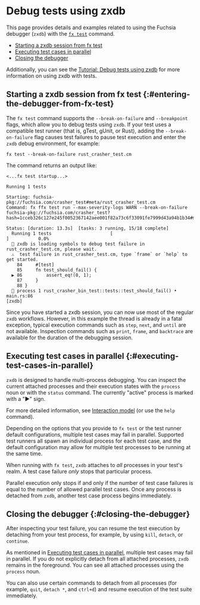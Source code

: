 # Debug tests using zxdb

This page provides details and examples related to using the Fuchsia
debugger (`zxdb`) with the [`fx test`][fx-test] command.

* [Starting a zxdb session from fx test](#entering-the-debugger-from-fx-test)
* [Executing test cases in parallel](#executing-test-cases-in-parallel)
* [Closing the debugger](#closing-the-debugger)

Additionally, you can see the [Tutorial: Debug tests using zxdb][zxdb-testing-tutorial]
for more information on using zxdb with tests.

## Starting a zxdb session from fx test {:#entering-the-debugger-from-fx-test}

The `fx test` command supports the `--break-on-failure` and `--breakpoint`
flags, which allow you to debug tests using `zxdb`. If your test uses a
compatible test runner (that is, gTest, gUnit, or Rust), adding the
`--break-on-failure` flag causes test failures to pause test execution
and enter the `zxdb` debug environment, for example:

```posix-terminal
fx test --break-on-failure rust_crasher_test.cm
```

The command returns an output like:

```none {:.devsite-disable-click-to-copy}
<...fx test startup...>

Running 1 tests

Starting: fuchsia-pkg://fuchsia.com/crasher_test#meta/rust_crasher_test.cm
Command: fx ffx test run --max-severity-logs WARN --break-on-failure fuchsia-pkg://fuchsia.com/crasher_test?hash=1cceb326c127e245f0052367142aee001f82a73c6f33091fe7999d43a94b1b34#meta/rust_crasher_test.cm

Status: [duration: 13.3s]  [tasks: 3 running, 15/18 complete]
  Running 1 tests                      [                                                                                                     ]           0.0%
  👋 zxdb is loading symbols to debug test failure in rust_crasher_test.cm, please wait.
  ⚠️  test failure in rust_crasher_test.cm, type `frame` or `help` to get started.
    84     #[test]
    85     fn test_should_fail() {
  ▶ 86         assert_eq!(0, 1);
    87     }
    88 }
  🛑 process 1 rust_crasher_bin_test::tests::test_should_fail() • main.rs:86
[zxdb]
```

Since you have started a zxdb session, you can now use most of the regular
`zxdb` workflows. However, in this example the thread is already in a fatal
exception, typical execution commands such as `step`, `next`, and `until` are
not available. Inspection commands such as `print`, `frame`, and `backtrace`
are available for the duration of the debugging session.

## Executing test cases in parallel {:#executing-test-cases-in-parallel}

`zxdb` is designed to handle multi-process debugging. You can inspect the
current attached processes and their execution states with the `process` noun
or with the `status` command. The currently "active" process is marked with
a "▶" sign.

For more detailed information, see [Interaction model][interaction-model] (or
use the `help` command).

Depending on the options that you provide to `fx test` or the test runner
default configurations, multiple test cases may fail in parallel. Supported
test runners all spawn an individual process for each test case, and the default
configuration may allow for multiple test processes to be running at the same
time.

When running with `fx test`, `zxdb` attaches to _all_ processes in your
test's realm. A test case failure _only_ stops that particular process.

Parallel execution only stops if and only if the number of test case
failures is equal to the number of allowed parallel test cases. Once any
process is detached from `zxdb`, another test case process begins immediately.

## Closing the debugger {:#closing-the-debugger}

After inspecting your test failure, you can resume the test execution by
detaching from your test process, for example, by using `kill`, `detach`, or
`continue`.

As mentioned in
[Executing test cases in parallel](#executing-test-cases-in-parallel), multiple
test cases may fail in parallel. If you do not explicitly detach from all
attached processes, `zxdb` remains in the foreground. You can see all attached
processes using the `process` noun.

You can also use certain commands to detach from all processes (for example,
`quit`, `detach *`, and `ctrl+d`) and resume execution of the test suite
immediately.

<!-- Reference links -->

[fx-test]: /docs/reference/testing/fx-test.md
[interaction-model]: /docs/development/debugger/commands.md
[zxdb-testing-tutorial]: /docs/development/debugger/tutorial-tests.md
